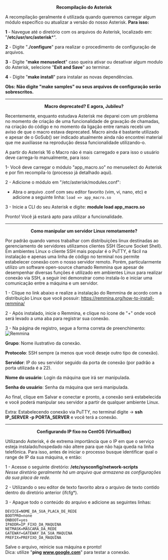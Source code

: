 <p align="center"><strong>Recompilação do Asterisk</strong></p>

A recompilação geralmente é utilizada quando queremos carregar algum módulo específico ou atualizar a versão do nosso Asterisk.
**Para isso:**

**1** - Navegue até o diretório com os arquivos do Asterisk, localizado em:
"**/etc/usr/src/asterisk***".

**2** - Digite "**./configure**" para realizar o procedimento de configuração de arquivos.

**3** - Digite "**make menuselect**" caso queira ativar ou desativar algum modulo do Asterisk, selecione "**Exit and Save**" ao terminar.

**4** - Digite "**make install**" para instalar as novas dependências.

**Obs:** **Não digite "make samples" ou seus arquivos de configuração serão sobrescritos.**

<hr>

<p align="center"><strong>Macro deprecated? E agora, Jubileu?</strong></p>

Recentemente, enquanto estudava Asterisk me deparei com um problema no momento de criação de uma funcionalidade de gravação de chamadas, na criação do código e no momento da ligação entre ramais recebi um aviso de que o macro estava deprecated. Macro ainda é bastante utilizado e apesar de o GoSub() ser indicado atualmente ainda não encontrei material que me auxiliasse na reprodução dessa funcionalidade utilizando-o.

A partir do Asterisk 16 o Macro não é mais carregado e para isso o usuário deve carrega-lo manualmente, para isso:

1- Você deve carregar o módulo "app_macro.so" no menuselect do Asterisk e por fim recompila-lo (processo já detalhado aqui).

2 - Adicione o módulo em "/etc/asterisk/modules.conf":
 - Abra o arquivo .conf com seu editor favorito (vim, vi, nano, etc) e adicione a seguinte linha:  `load => app_macro.so`
 
 3 - Inicie a CLI do seu Asterisk e digite: **module load app_macro.so**

Pronto! Você já estará apto para utilizar a funcionalidade.

<hr>

<p align="center"><strong>Como manipular um servidor Linux remotamente?</strong></p>

Por padrão quando vamos trabalhar com distribuições linux destinadas ao gerenciamento de servidores utilizamos clientes SSH (Secure Socket Shell).
Em ambientes Linux o cliente SSH mais popular é o PuTTY, é fácil na instalação e apenas uma linha de código no terminal nos permite estabelecer conexão com o nosso servidor remoto.
Porém, particularmente utilizo um software open-source chamado Remmina que apesar de desempenhar diversas funções é utilizado em ambientes Linux para realizar conexão via SSH, a seguir irei demonstrar como instala-lo e iniciar uma comunicação entre a máquina e um servidor.

1 - Clique no link abaixo e realize a instalação do Remmina de acordo com a distribuição Linux que você possuir:
https://remmina.org/how-to-install-remmina/ 

2 - Após instalado, inicie o Remmina, e clique no ícone de "+" onde você será levado a uma aba para registrar sua conexão.

3 - Na página de registro, segue a forma correta de preenchimento:
![Remmina](https://i.imgur.com/yGqWaMc.png)

**Grupo**: Nome ilustrativo da conexão.

**Protocolo**: SSH sempre (a menos que você deseje outro tipo de conexão).

**Servidor**: IP do seu servidor seguido da porta de conexão (por padrão a porta
utilizada é a 22).

**Nome do usuário**: Login da máquina que irá ser manipulada.

**Senha do usuário**: Senha da máquina que será manipulada.

Ao final, clique em Salvar e conectar e pronto, a conexão será estabelecida e você poderá manipular seu servidor a partir de qualquer ambiente Linux.

Extra: Estabelecendo conexão via PuTTY, no terminal digite -> <strong>ssh IP_SERVER -p PORTA_SERVER</strong> e você terá a conexão.

<hr>

<p align="center"><strong>Configurando IP fixo no CentOS (VirtualBox)</strong></p>

Utilizando Asterisk, é de extrema importância que o IP em que o serviço esteja instalado/hospedado não altere para que não haja queda na linha telefônica. Para isso, antes de iniciar o processo busque identificar qual o range de IP da sua máquina, e então:

1 - Acesse o seguinte diretório: **/etc/sysconfig/network-scripts**</br>
*Nesse diretório geralmente há um arquivo que armazena as configurações da sua placa de rede.*

2 - Utilizando o seu editor de texto favorito abra o arquivo de texto contido dentro do diretório anterior (ifcfg*).

3 - Apague todo o conteúdo do arquivo e adicione as seguintes linhas:

    DEVICE=NOME_DA_SUA_PLACA_DE_REDE
    BOOTPRO=none
    ONBOOT=yes
    IPADDR=IP_FIXO_DA_MAQUINA
    NETMASK=MASCARA_DA_REDE
    GATEWAY=GATEWAY_DA_SUA_MAQUINA
    PREFIX=PREFIXO_DA_MAQUINA

Salve o arquivo, reinicie sua máquina e pronto!</br>
Dica: utilize "**ping www.google.com**" para testar a conexão.

